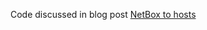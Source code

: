 Code discussed in blog post [NetBox to hosts](https://www.ifconfig.it/hugo/2024/09/netbox-to-hosts/)
